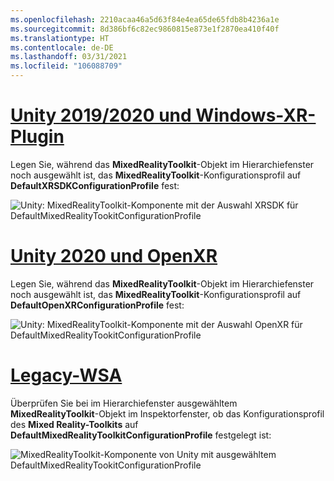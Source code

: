 ```yaml
---
ms.openlocfilehash: 2210acaa46a5d63f84e4ea65de65fdb8b4236a1e
ms.sourcegitcommit: 8d386bf6c82ec9860815e873e1f2870ea410f40f
ms.translationtype: HT
ms.contentlocale: de-DE
ms.lasthandoff: 03/31/2021
ms.locfileid: "106088709"
---
```

# <a name="unity-20192020--windows-xr-plugin"></a>[Unity 2019/2020 und Windows-XR-Plugin](#tab/winxr)

Legen Sie, während das **MixedRealityToolkit**-Objekt im Hierarchiefenster noch ausgewählt ist, das **MixedRealityToolkit**-Konfigurationsprofil auf **DefaultXRSDKConfigurationProfile** fest:

![Unity: MixedRealityToolkit-Komponente mit der Auswahl XRSDK für DefaultMixedRealityTookitConfigurationProfile](../images/mr-learning-base/base-02-section6-step1-3xrsdk.png)

# <a name="unity-2020--openxr"></a>[Unity 2020 und OpenXR](#tab/openxr)
Legen Sie, während das **MixedRealityToolkit**-Objekt im Hierarchiefenster noch ausgewählt ist, das **MixedRealityToolkit**-Konfigurationsprofil auf **DefaultOpenXRConfigurationProfile** fest:

![Unity: MixedRealityToolkit-Komponente mit der Auswahl OpenXR für DefaultMixedRealityTookitConfigurationProfile](../images/mr-learning-base/base-02-section6-step1-3openxr.png)

# <a name="legacy-wsa"></a>[Legacy-WSA](#tab/wsa)

Überprüfen Sie bei im Hierarchiefenster ausgewähltem **MixedRealityToolkit**-Objekt im Inspektorfenster, ob das Konfigurationsprofil des **Mixed Reality-Toolkits** auf **DefaultMixedRealityToolkitConfigurationProfile** festgelegt ist:

![MixedRealityToolkit-Komponente von Unity mit ausgewähltem DefaultMixedRealityTookitConfigurationProfile](../images/mr-learning-base/base-02-section6-step1-3.png)
